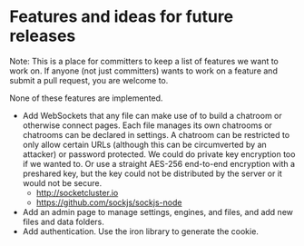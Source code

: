 # Features and ideas for future releases

Note: This is a place for committers to keep a list of features we want to work on. If anyone (not just committers) wants to work on a feature and submit a pull request, you are welcome to.

None of these features are implemented.

- Add WebSockets that any file can make use of to build a chatroom or otherwise connect pages. Each file manages its own chatrooms or chatrooms can be declared in settings. A chatroom can be restricted to only allow certain URLs (although this can be circumverted by an attacker) or password protected. We could do private key encryption too if we wanted to. Or use a straight AES-256 end-to-end encryption with a preshared key, but the key could not be distributed by the server or it would not be secure.
  - http://socketcluster.io
  - https://github.com/sockjs/sockjs-node
- Add an admin page to manage settings, engines, and files, and add new files and data folders.
- Add authentication. Use the iron library to generate the cookie.